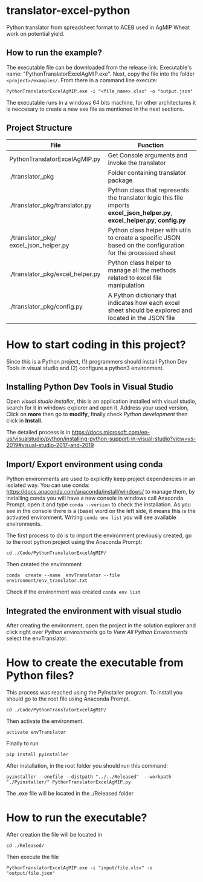 # translator-excel-python
Python translator from spreadsheet format to ACEB used in AgMIP Wheat work on potential yield.

## How to run the example?

The executable file can be downloaded from the release link. Executable's name: "PythonTranslatorExcelAgMIP.exe".
Next, copy the file into the folder ```<project>/examples/```. From there in a command line execute: 

``` 
PythonTranslatorExcelAgMIP.exe -i "<file_name>.xlsx" -o "output.json"
```

The executable runs in a windows 64 bits machine, for other architectures it is neccesary to create a new exe file as mentioned in the next sections.

## Project Structure

| File | Function |
| ------------- | ------------- |
| PythonTranslatorExcelAgMIP.py  | Get Console arguments and invoke the translator  |
| ./translator_pkg  | Folder containing translator package  |
| ./translator_pkg/translator.py  | Python class that represents the translator logic this file imports **excel_json_helper.py**, **excel_helper.py**, **config.py**  |
| ./translator_pkg/ excel_json_helper.py  | Python class helper with utils to create a specific JSON  based on the configuration for the processed sheet   |
| ./translator_pkg/excel_helper.py | Python class helper to manage all the methods related to excel file manipulation  |
| ./translator_pkg/config.py | A Python dictionary that indicates how each excel sheet should be explored and located in the JSON file     |

# How to start coding in this project?

Since this is a Python project, (1) programmers should install Python Dev Tools in visual studio and
(2) configure a python3 environment.


## Installing Python Dev Tools in Visual Studio

Open *visual studio installer*, this is an application installed with visual studio, search for it in windows explorer and open it. Address your used version,    
Click on **more** then go to **modify**, finally check *Python development* then click in **Install**.

The detailed process is in https://docs.microsoft.com/en-us/visualstudio/python/installing-python-support-in-visual-studio?view=vs-2019#visual-studio-2017-and-2019


## Import/ Export environment using conda

Python environments are used to explicitly keep project dependencies in an isolated way. You can use conda: https://docs.anaconda.com/anaconda/install/windows/
 to manage them, by installing conda you will have a new console in windows call Anaconda Prompt, open it and type 
```conda --version``` to check the installation. As you see in the console there is a (base) word on the left side, it means this is the activated environment. Writing ```conda env list``` you will see available environments.

The first process to do is to import the environment previously created, go to the root python project using the Anaconda Prompt:
```
cd ./Code/PythonTranslatorExcelAgMIP/
```

Then created the environment

```
conda  create --name  envTranslator --file environment/env_translator.txt 
```

Check if the environment was created  ```conda env list```



## Integrated the environment with visual studio

After creating the environment, open the project in the solution explorer and click right over *Python environments*
go to *View All Python Environments* select the envTranslator.



# How to create the executable from Python files?

This process was reached using the PyInstaller program. To install you should go to the root file using Anaconda Prompt.
```
cd ./Code/PythonTranslatorExcelAgMIP/
```

Then activate the environment.
```
activate envTranslator
```

Finally to run 

```
pip install pyinstaller
```

After installation, in the root folder you should run this command:

```
pyinstaller --onefile --distpath "../../Released"  --workpath  "./Pyinstaller/" PythonTranslatorExcelAgMIP.py
```

The .exe file will be located in the ./Released folder

# How to run the executable?
After creation the file will be located in 
``` 
cd ./Released/
``` 
Then execute the file
``` 
PythonTranslatorExcelAgMIP.exe -i "input/file.xlsx" -o "output/file.json"
```